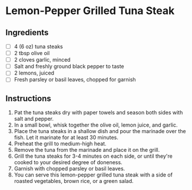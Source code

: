 # Lemon-Pepper Grilled Tuna Steak

## Ingredients

- [ ] 4 (6 oz) tuna steaks
- [ ] 2 tbsp olive oil
- [ ] 2 cloves garlic, minced
- [ ] Salt and freshly ground black pepper to taste
- [ ] 2 lemons, juiced
- [ ] Fresh parsley or basil leaves, chopped for garnish

## Instructions

1. Pat the tuna steaks dry with paper towels and season both sides with salt and pepper.
2. In a small bowl, whisk together the olive oil, lemon juice, and garlic.
3. Place the tuna steaks in a shallow dish and pour the marinade over the fish. Let it marinate for at least 30 minutes.
4. Preheat the grill to medium-high heat.
5. Remove the tuna from the marinade and place it on the grill.
6. Grill the tuna steaks for 3-4 minutes on each side, or until they're cooked to your desired degree of doneness.
7. Garnish with chopped parsley or basil leaves.
8. You can serve this lemon-pepper grilled tuna steak with a side of roasted vegetables, brown rice, or a green salad.
